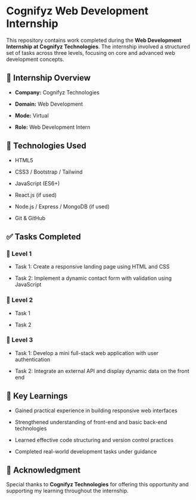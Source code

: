 # Cognifyz Web Development Internship  
  
This repository contains work completed during the **Web Development Internship at Cognifyz Technologies**. The internship involved a structured set of tasks across three levels, focusing on core and advanced web development concepts.  
  
## 📝 Internship Overview  
  
- **Company:** Cognifyz Technologies  
  
- **Domain:** Web Development  
  
- **Mode:** Virtual  
  
- **Role:** Web Development Intern  
  
## 🧰 Technologies Used  
  
- HTML5  
  
- CSS3 / Bootstrap / Tailwind  
  
- JavaScript (ES6+)  
  
- React.js (if used)  
  
- Node.js / Express / MongoDB (if used)  
  
- Git & GitHub  
  
## ✅ Tasks Completed  
  
### 🔹 Level 1  
  
- Task 1: Create a responsive landing page using HTML and CSS  
  
- Task 2: Implement a dynamic contact form with validation using JavaScript  
  
### 🔸 Level 2  
  
- Task 1  
  
- Task 2  
  
### 🔷 Level 3  
  
- Task 1: Develop a mini full-stack web application with user authentication  
  
- Task 2: Integrate an external API and display dynamic data on the front end  
  
## 📌 Key Learnings  
  
- Gained practical experience in building responsive web interfaces  
  
- Strengthened understanding of front-end and basic back-end technologies  
  
- Learned effective code structuring and version control practices  
  
- Completed real-world development tasks under guidance  
  
## 🙌 Acknowledgment  
  
Special thanks to **Cognifyz Technologies** for offering this opportunity and supporting my learning throughout the internship.  
